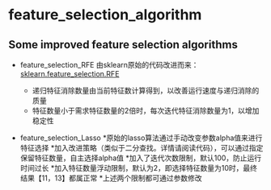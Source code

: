 # feature_selection_algorithm
## Some improved feature selection algorithms
* feature_selection_RFE
由sklearn原始的代码改进而来：[sklearn.feature_selection.RFE](https://github.com/scikit-learn/scikit-learn/blob/7813f7efb/sklearn/feature_selection/rfe.py#L36 "悬停显示")
  * 递归特征消除数量由当前特征数计算得到，以改善运行速度与递归消除的质量
  * 特征数量小于需求特征数量的2倍时，每次迭代特征消除数量为1，以增加稳定性
 
* feature_selection_Lasso
  *原始的lasso算法通过手动改变参数alpha值来进行特征选择
  *加入改进策略（类似于二分查找。详情请阅读代码），可以通过指定保留特征数量，自主选择alpha值
  *加入了迭代次数限制，默认100，防止运行时间过长
  *加入特征数量浮动限制，默认为2，即选择特征数量为10时，最终结果【11，13】都属正常
  *上述两个限制都可通过参数修改
